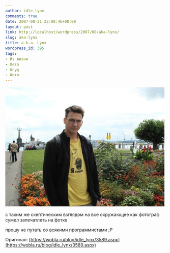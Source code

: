 ```yaml
---
author: idle_lynx
comments: true
date: 2007-08-21 22:08:46+00:00
layout: post
link: http://localhost/wordpress/2007/08/aka-lynx/
slug: aka-lynx
title: a.k.a. Lynx
wordpress_id: 395
tags:
- Из жизни
- Лето
- Флуд
- Фото
---
```


![Lynx](images/2007/08/a482e42f-8445-495e-8fba-1926810bcc9b.jpg)

с таким же скептическим взглядом на все окружающее как фотограф сумел запечатлеть на фотке

прошу не путать со всякими программистами ;P

Оригинал: [https://wobla.ru/blog/idle_lynx/3589.aspx](https://wobla.ru/blog/idle_lynx/3589.aspx)
